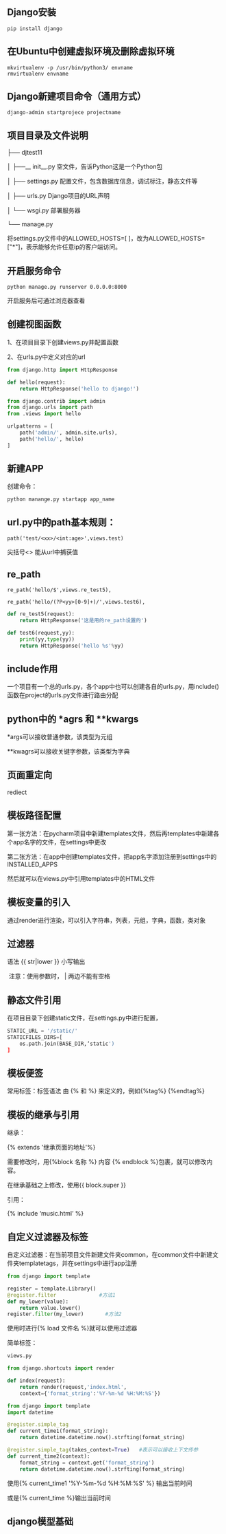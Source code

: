 ## Django安装

```
pip install django
```

## 在Ubuntu中创建虚拟环境及删除虚拟环境

```
mkvirtualenv -p /usr/bin/python3/ envname
rmvirtualenv envname 
```

## Django新建项目命令（通用方式）

```
django-admin startprojece projectname
```

## 项目目录及文件说明

├── djtest11

│    ├──__ init__.py        空文件，告诉Python这是一个Python包

│    ├── settings.py        配置文件，包含数据库信息，调试标注，静态文件等

│    ├── urls.py             Django项目的URL声明

│    └── wsgi.py           部署服务器

└── manage.py

将settings.py文件中的ALLOWED_HOSTS=[ ]，改为ALLOWED_HOSTS=["*"]，表示能够允许任意ip的客户端访问。

## 开启服务命令

```
python manage.py runserver 0.0.0.0:8000
```

开启服务后可通过浏览器查看

## 创建视图函数

1、在项目目录下创建views.py并配置函数

2、在urls.py中定义对应的url

```python
from django.http import HttpResponse  

def hello(request):
    return HttpResponse('hello to django!')
```

```python
from django.contrib import admin
from django.urls import path
from .views import hello

urlpatterns = [
    path('admin/', admin.site.urls),
    path('hello/', hello)
]
```

## 新建APP

创建命令：  

```
python manange.py startapp app_name
```

## url.py中的path基本规则：

```
path('test/<xx>/<int:age>',views.test) 
```

   尖括号<> 能从url中捕获值     

## re_path

```
re_path('hello/$',views.re_test5),

re_path('hello/(?P<yy>[0-9]+)/',views.test6),
```

```python
def re_test5(request):
	return HttpResponse('这是用的re_path设置的')

def test6(request,yy):
	print(yy,type(yy))
	return HttpResponse('hello %s'%yy)
```

## include作用

一个项目有一个总的urls.py，各个app中也可以创建各自的urls.py，用include()函数在project的urls.py文件进行路由分配

## python中的 *agrs 和 **kwargs

*args可以接收普通参数，该类型为元组

**kwagrs可以接收关键字参数，该类型为字典

## 页面重定向

rediect

## 模板路径配置

第一张方法：在pycharm项目中新建templates文件，然后再templates中新建各个app名字的文件，在settings中更改

第二张方法：在app中创建templates文件，把app名字添加注册到settings中的INSTALLED_APPS

然后就可以在views.py中引用templates中的HTML文件

## 模板变量的引入

通过render进行渲染，可以引入字符串，列表，元组，字典，函数，类对象

## 过滤器

语法 {{ str|lower }}      小写输出

​         注意：使用参数时， | 两边不能有空格

## 静态文件引用

在项目目录下创建static文件，在settings.py中进行配置，

```python
STATIC_URL = '/static/'
STATICFILES_DIRS=[
	os.path.join(BASE_DIR,‘static')
]
```

## 模板便签

常用标签：标签语法  由 {% 和 %} 来定义的，例如{%tag%} {%endtag%}

 ## 模板的继承与引用

继承：

{% extends '继承页面的地址'%}

需要修改时，用{%block 名称 %} 内容 {% endblock %}包裹，就可以修改内容。

在继承基础之上修改，使用{{ block.super }}

引用：

{% include  ‘music.html’ %}

## 自定义过滤器及标签

 自定义过滤器：在当前项目文件新建文件夹common，在common文件中新建文件夹templatetags，并在settings中进行app注册

```python
from django import template

register = template.Library()
@register.filter              #方法1
def my_lower(value):
	return value.lower()
register.filter(my_lower)       #方法2
```

使用时进行{% load 文件名 %}就可以使用过滤器



简单标签：

```python
views.py

from django.shortcuts import render

def index(request):
	return render(request,'index.html',
	context={'format_string':'%Y-%m-%d %H:%M:%S'})
```

```python
from django import template
import datetime

@register.simple_tag
def current_time1(format_string):
	return datetime.datetime.now().strfting(format_string)

@register.simple_tag(takes_context=True)   #表示可以接收上下文传参
def current_time2(context):
    format_string = context.get('format_string')
    return datetime.datetime.now().strfting(format_string)
```

使用{% current_time1 '%Y-%m-%d %H:%M:%S' %}   输出当前时间

或是{% current_time %}输出当前时间



## django模型基础







